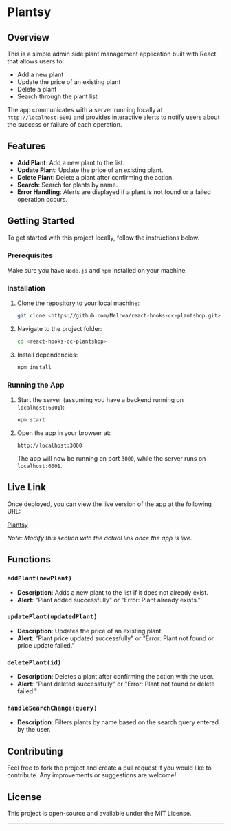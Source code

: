 

# Plantsy
## Overview

This is a simple admin side  plant management application built with React that allows users to:
- Add a new plant
- Update the price of an existing plant
- Delete a plant
- Search through the plant list

The app communicates with a server running locally at `http://localhost:6001` and provides interactive alerts to notify users about the success or failure of each operation.

## Features

- **Add Plant**: Add a new plant to the list.
- **Update Plant**: Update the price of an existing plant.
- **Delete Plant**: Delete a plant after confirming the action.
- **Search**: Search for plants by name.
- **Error Handling**: Alerts are displayed if a plant is not found or a failed operation occurs.

## Getting Started

To get started with this project locally, follow the instructions below.

### Prerequisites

Make sure you have `Node.js` and `npm` installed on your machine.

### Installation

1. Clone the repository to your local machine:

   ```bash
   git clone <https://github.com/Melrwa/react-hooks-cc-plantshop.git>
   ```

2. Navigate to the project folder:

   ```bash
   cd <react-hooks-cc-plantshop>
   ```

3. Install dependencies:

   ```bash
   npm install
   ```

### Running the App

1. Start the server (assuming you have a backend running on `localhost:6001`):

   ```bash
   npm start
   ```

2. Open the app in your browser at:

   ```
   http://localhost:3000
   ```

   The app will now be running on port `3000`, while the server runs on `localhost:6001`.

## Live Link

Once deployed, you can view the live version of the app at the following URL:

[Plantsy](<https://react-hooks-cc-plantshop-sigma.vercel.app/>)

*Note: Modify this section with the actual link once the app is live.*

## Functions

### `addPlant(newPlant)`
- **Description**: Adds a new plant to the list if it does not already exist.
- **Alert**: "Plant added successfully" or "Error: Plant already exists."

### `updatePlant(updatedPlant)`
- **Description**: Updates the price of an existing plant.
- **Alert**: "Plant price updated successfully" or "Error: Plant not found or price update failed."

### `deletePlant(id)`
- **Description**: Deletes a plant after confirming the action with the user.
- **Alert**: "Plant deleted successfully" or "Error: Plant not found or delete failed."

### `handleSearchChange(query)`
- **Description**: Filters plants by name based on the search query entered by the user.

## Contributing

Feel free to fork the project and create a pull request if you would like to contribute. Any improvements or suggestions are welcome!

## License

This project is open-source and available under the MIT License.

---
